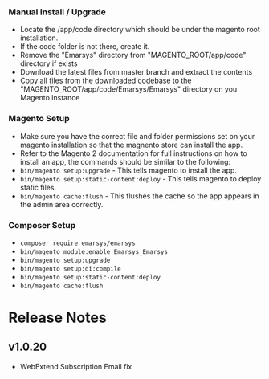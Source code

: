 
### Manual Install / Upgrade
- Locate the /app/code directory which should be under the magento root installation.
- If the code folder is not there, create it.
- Remove the "Emarsys" directory from "MAGENTO_ROOT/app/code" directory if exists
- Download the latest files from master branch and extract the contents
- Copy all files from the downloaded codebase to the "MAGENTO_ROOT/app/code/Emarsys/Emarsys" directory on you Magento instance


### Magento Setup
- Make sure you have the correct file and folder permissions set on your magento installation so that the magnento store can install the app.
- Refer to the Magento 2 documentation for full instructions on how to install an app, the commands should be similar to the following:
- ```bin/magento setup:upgrade``` - This tells magento to install the app.
- ```bin/magento setup:static-content:deploy``` - This tells magento to deploy static files.
- ```bin/magento cache:flush``` - This flushes the cache so the app appears in the admin area correctly.


### Composer Setup
- ```composer require emarsys/emarsys```
- ```bin/magento module:enable Emarsys_Emarsys```
- ```bin/magento setup:upgrade```
- ```bin/magento setup:di:compile```
- ```bin/magento setup:static-content:deploy```
- ```bin/magento cache:flush```


# Release Notes

## v1.0.20
- WebExtend Subscription Email fix